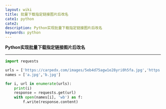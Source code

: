 ```yaml
---
layout: wiki
title: 批量下载指定链接图片后改名
cate1: python
cate2:
description: Python实现批量下载指定链接图片后改名
keywords: python
---
```




**Python实现批量下载指定链接图片后改名**

------




```python
import requests

urls = ['https://carpedx.com/images/5eb4d75agw1e28yri0h5fa.jpg','https://carpedx.com/images/5eb4d75agw1e28yri0h5fb.jpg']
names = ['a.jpg','b.jpg']

for i, url in enumerate(urls):
    print(i)
    response = requests.get(url)
    with open(names[i], 'wb') as f:
        f.write(response.content)
```

